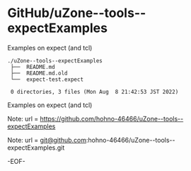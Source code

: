 # GitHub/uZone--tools--expectExamples

Examples on expect (and tcl)

    ./uZone--tools--expectExamples
     ├──  README.md
     ├──  README.md.old
     └──  expect-test.expect
     
     0 directories, 3 files (Mon Aug  8 21:42:53 JST 2022)


Examples on expect (and tcl)

Note: url = https://github.com/hohno-46466/uZone--tools--expectExamples

Note: url = git@github.com:hohno-46466/uZone--tools--expectExamples.git

-EOF-
